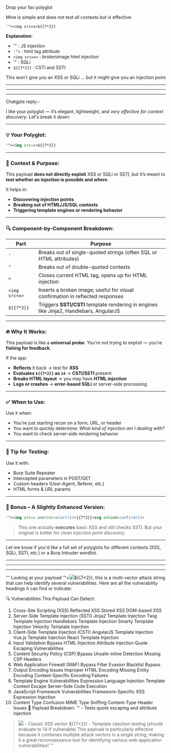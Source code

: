 
Drop your fav polyglot

Mine is simple and does not test all contexts but is effective:
```
'"><img src=x>${{7*2}}
```

**Explanation**:

- '" : JS injection
- `'">` : html tag attribute
- `<img src=x>` : brokenimage html injection
- '" : SQLi 
- `${{7*2}}` : CSTI and SSTI

This won't give you an XSS or SQLi ... but it might give you an injection point


----
---
---



Chatgpts reply:-

I like your polyglot — it’s elegant, lightweight, and _very effective for context discovery_. Let's break it down:

---

### 💡 Your Polyglot:

```html
'"><img src=x>${{7*2}}
```

---

### 🧠 **Context & Purpose**:

This payload **does not directly exploit** XSS or SQLi or SSTI, but it’s meant to **test whether an injection is possible and _where_**.

It helps in:

- **Discovering injection points**
- **Breaking out of HTML/JS/SQL contexts**
- **Triggering template engines or rendering behavior**

---

### 🔍 **Component-by-Component Breakdown**:

|Part|Purpose|
|---|---|
|`'`|Breaks out of single-quoted strings (often SQL or HTML attributes)|
|`"`|Breaks out of double-quoted contexts|
|`>`|Closes current HTML tag, opens up for HTML injection|
|`<img src=x>`|Inserts a broken image; useful for visual confirmation in reflected responses|
|`${{7*2}}`|Triggers **SSTI/CSTI** template rendering in engines like Jinja2, Handlebars, AngularJS|

---

### 🔥 Why It Works:

This payload is like a **universal probe**. You’re not trying to exploit — you’re **fishing for feedback**.

If the app:

- **Reflects** it back → test for **XSS**
- **Evaluates `${{7*2}}` as `14`** → **CSTI/SSTI** present
- **Breaks HTML layout** → you may have **HTML injection**
- **Logs or crashes** → **error-based SQLi** or server-side processing

---

### ✅ When to Use:

Use it when:

- You're just starting recon on a form, URL, or header
- You want to quickly determine: _What kind of injection am I dealing with?_
- You want to check server-side rendering behavior

---

### 🧪 Tip for Testing:

Use it with:

- Burp Suite Repeater
- Intercepted parameters in POST/GET
- Custom headers (User-Agent, Referer, etc.)
- HTML forms & URL params

---

### 📌 Bonus – A Slightly Enhanced Version:

```html
'"><img src=x onerror=alert(1)>{{7*2}}<svg onload=confirm(1)>
```

> This one actually **executes** basic XSS and still checks SSTI. But your original is better for clean _injection point discovery_.

---

Let me know if you'd like a full set of polyglots for different contexts (XSS, SQLi, SSTI, etc.) or a Burp Intruder wordlist.

----
----
----


'''
Looking at your payload '"><img src=x onerror=alert(1)>${{7*2}}, this is a multi-vector attack string that can help identify several vulnerabilities. Here are all the vulnerability headings it can find or indicate:

🔍 Vulnerabilities This Payload Can Detect:
1. Cross-Site Scripting (XSS)
Reflected XSS
Stored XSS
DOM-based XSS
2. Server-Side Template Injection (SSTI)
Jinja2 Template Injection
Twig Template Injection
Handlebars Template Injection
Smarty Template Injection
Velocity Template Injection
3. Client-Side Template Injection (CSTI)
AngularJS Template Injection
Vue.js Template Injection
React Template Injection
4. Input Validation Bypass
HTML Injection
Attribute Injection
Quote Escaping Vulnerabilities
5. Content Security Policy (CSP) Bypass
Unsafe-inline Detection
Missing CSP Headers
6. Web Application Firewall (WAF) Bypass
Filter Evasion
Blacklist Bypass
7. Output Encoding Issues
Improper HTML Encoding
Missing Entity Encoding
Context-Specific Encoding Failures
8. Template Engine Vulnerabilities
Expression Language Injection
Template Context Escape
Server-Side Code Execution
9. JavaScript Framework Vulnerabilities
Framework-Specific XSS
Expression Injection
10. Content Type Confusion
MIME Type Sniffing
Content-Type Header Issues
🎯 Payload Breakdown:
'" - Tests quote escaping and attribute injection
><img src=x onerror=alert(1)> - Classic XSS vector
${{7*2}} - Template injection testing (should evaluate to 14 if vulnerable)
This payload is particularly effective because it combines multiple attack vectors in a single string, making it a great reconnaissance tool for identifying various web application vulnerabilities!
'''
